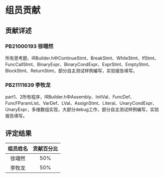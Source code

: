 # 组员贡献

## 贡献详述

### PB21000193 徐翊然
所有思考题、IRBuilder.h中ContinueStmt、BreakStmt、WhileStmt、IfStmt、FuncCallStmt、BinaryExpr、BinaryCondExpr、ExprStmt、EmptyStmt、BlockStmt、ReturnStmt，部分自主测试样例编写，实验报告填写。
### PB21111639 李牧龙
part1、2所有程序，IRBuilder.h中Assembly、InitVal、FuncDef、FuncFParamList、VarDef、LVal、AssignStmt、Literal、UnaryCondExpr、UnaryExpr，多维数组实现，大部分debug工作，部分自主测试样例编写，实验报告填写。

## 评定结果

| 组员姓名 | 贡献百分比 |
| :-----: | :-------: |
|   徐翊然   |    50%    |
|   李牧龙   |    50%    |
